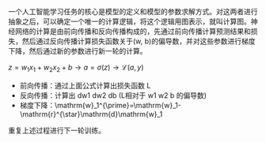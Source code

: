一个人工智能学习任务的核心是模型的定义和模型的参数求解方式。对这两者进行抽象之后，可以确定一个唯一的计算逻辑，将这个逻辑用图表示，就叫计算图。神经网络的计算是由前向传播和反向传播构成的，先通过前向传播计算预测结果和损失，然后通过反向传播计算损失函数关于(w, b)的偏导数，并对这些参数进行梯度下降，然后通过新的参数进行新一轮的计算。

$z=w_{1} x_{1}+w_{2} x_{2}+b \rightarrow a=\sigma(z) \rightarrow \mathcal{L}(a, y)$

- 前向传播：通过上面公式计算出损失函数 L
- 反向传播：计算出 dw1 dw2 db (L相对于 w1 w2 b 的偏导数)
- 梯度下降：\mathrm{w}_1^{\prime}=\mathrm{w}_1-\mathrm{r}^{\star}\mathrm{d}\mathrm{w}_1

重复上述过程进行下一轮训练。
